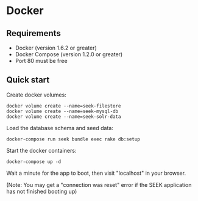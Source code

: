 # Docker

## Requirements
* Docker (version 1.6.2 or greater)
* Docker Compose (version 1.2.0 or greater)
* Port 80 must be free

## Quick start

Create docker volumes:

    docker volume create --name=seek-filestore
    docker volume create --name=seek-mysql-db
    docker volume create --name=seek-solr-data

Load the database schema and seed data:

    docker-compose run seek bundle exec rake db:setup

Start the docker containers:

    docker-compose up -d

Wait a minute for the app to boot, then visit "localhost" in your browser.

(Note: You may get a "connection was reset" error if the SEEK application has not finished booting up)
